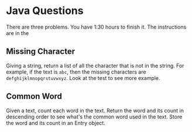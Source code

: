# Java Questions

There are three problems. You have 1:30 hours to finish it. The instructions are in the 

## Missing Character
Giving a string, return a list of all the character that is not in the string. For example, if the text is `abc`, then the missing characters are `defghijklmnopqrstuvwxyz`. Look at the test to see more example.

## Common Word
Given a text, count each word in the text. Return the word and its count in descending order to see what's the common word used in the text. Store the word and its count in an Entry object.
